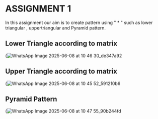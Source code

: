 # ASSIGNMENT 1
In this assignment our aim is to create pattern using " * " such as lower triangular , uppertriangular and Pyramid pattern.

## Lower Triangle according to matrix
(![WhatsApp Image 2025-06-08 at 10 46 30_de347a92](https://github.com/user-attachments/assets/7625d2c1-6fb7-44a6-b4b0-9bbff1c6f492)

## Upper Triangle according to matrix
(![WhatsApp Image 2025-06-08 at 10 45 52_591210b6](https://github.com/user-attachments/assets/595a5c1b-c42d-4dd9-9256-607cb3ae97ac)

## Pyramid Pattern
(![WhatsApp Image 2025-06-08 at 10 47 55_90b244fd](https://github.com/user-attachments/assets/3397ccec-70ed-4080-9510-05f4aebac25c)

